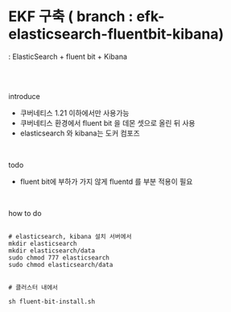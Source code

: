# EKF 구축 ( branch : efk-elasticsearch-fluentbit-kibana)
: ElasticSearch + fluent bit + Kibana

<br>
<br>

introduce

* 쿠버네티스 1.21 이하에서만 사용가능 
* 쿠버네티스 환경에서 fluent bit 을 데몬 셋으로 올린 뒤 사용
* elasticsearch 와 kibana는 도커 컴포즈

<br>

todo
* fluent bit에 부하가 가지 않게 fluentd 를 부분 적용이 필요

<br>

how to do
```

# elasticsearch, kibana 설치 서버에서
mkdir elasticsearch
mkdir elasticsearch/data
sudo chmod 777 elasticsearch
sudo chmod elasticsearch/data


# 클러스터 내에서

sh fluent-bit-install.sh


```
